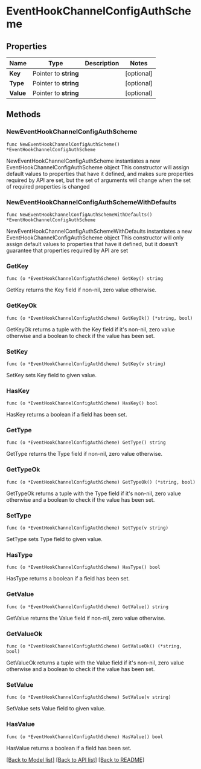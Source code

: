# EventHookChannelConfigAuthScheme

## Properties

Name | Type | Description | Notes
------------ | ------------- | ------------- | -------------
**Key** | Pointer to **string** |  | [optional] 
**Type** | Pointer to **string** |  | [optional] 
**Value** | Pointer to **string** |  | [optional] 

## Methods

### NewEventHookChannelConfigAuthScheme

`func NewEventHookChannelConfigAuthScheme() *EventHookChannelConfigAuthScheme`

NewEventHookChannelConfigAuthScheme instantiates a new EventHookChannelConfigAuthScheme object
This constructor will assign default values to properties that have it defined,
and makes sure properties required by API are set, but the set of arguments
will change when the set of required properties is changed

### NewEventHookChannelConfigAuthSchemeWithDefaults

`func NewEventHookChannelConfigAuthSchemeWithDefaults() *EventHookChannelConfigAuthScheme`

NewEventHookChannelConfigAuthSchemeWithDefaults instantiates a new EventHookChannelConfigAuthScheme object
This constructor will only assign default values to properties that have it defined,
but it doesn't guarantee that properties required by API are set

### GetKey

`func (o *EventHookChannelConfigAuthScheme) GetKey() string`

GetKey returns the Key field if non-nil, zero value otherwise.

### GetKeyOk

`func (o *EventHookChannelConfigAuthScheme) GetKeyOk() (*string, bool)`

GetKeyOk returns a tuple with the Key field if it's non-nil, zero value otherwise
and a boolean to check if the value has been set.

### SetKey

`func (o *EventHookChannelConfigAuthScheme) SetKey(v string)`

SetKey sets Key field to given value.

### HasKey

`func (o *EventHookChannelConfigAuthScheme) HasKey() bool`

HasKey returns a boolean if a field has been set.

### GetType

`func (o *EventHookChannelConfigAuthScheme) GetType() string`

GetType returns the Type field if non-nil, zero value otherwise.

### GetTypeOk

`func (o *EventHookChannelConfigAuthScheme) GetTypeOk() (*string, bool)`

GetTypeOk returns a tuple with the Type field if it's non-nil, zero value otherwise
and a boolean to check if the value has been set.

### SetType

`func (o *EventHookChannelConfigAuthScheme) SetType(v string)`

SetType sets Type field to given value.

### HasType

`func (o *EventHookChannelConfigAuthScheme) HasType() bool`

HasType returns a boolean if a field has been set.

### GetValue

`func (o *EventHookChannelConfigAuthScheme) GetValue() string`

GetValue returns the Value field if non-nil, zero value otherwise.

### GetValueOk

`func (o *EventHookChannelConfigAuthScheme) GetValueOk() (*string, bool)`

GetValueOk returns a tuple with the Value field if it's non-nil, zero value otherwise
and a boolean to check if the value has been set.

### SetValue

`func (o *EventHookChannelConfigAuthScheme) SetValue(v string)`

SetValue sets Value field to given value.

### HasValue

`func (o *EventHookChannelConfigAuthScheme) HasValue() bool`

HasValue returns a boolean if a field has been set.


[[Back to Model list]](../README.md#documentation-for-models) [[Back to API list]](../README.md#documentation-for-api-endpoints) [[Back to README]](../README.md)


